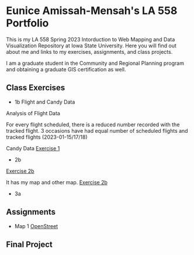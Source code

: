 # Eunice Amissah-Mensah's LA 558 Portfolio
This is my LA 558 Spring 2023 Intorduction to Web Mapping and Data Visualization Repository at Iowa State University. Here you will find out about me and links to my exercises, assignments, and class projects.

I am a graduate student in the Community and Regional Planning program and obtaining a graduate GIS certification as well.

## Class Exercises
- 1b Flight and Candy Data

Analysis of Flight Data 

For every flight scheduled, there is a reduced number recorded with the tracked flight. 3 occasions have had equal number of scheduled flights and tracked flights (2023-01-15/17/18) 

Candy Data [Exercise 1](candyobservation1_EAM.jpg)

- 2b

[Exercise 2b](Exercises/map2bex.jpg)

It has my map and other map. [Exercise 2b](Exercises/map2bex_2.md)

 - 3a
## Assignments
- Map 1 [OpenStreet](Assignments/3a_open.html)

## Final Project
